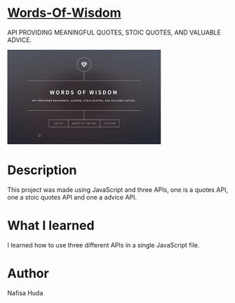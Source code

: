 # <a href = "https://words-of-wisdom.netlify.app/">Words-Of-Wisdom</a>
API PROVIDING MEANINGFUL QUOTES, STOIC QUOTES, AND VALUABLE ADVICE.

<img src = https://github.com/Nafisa-Huda/Nafisa-Huda/blob/main/ezgif.com-gif-maker%20(1).gif width=350px>


# Description
This project was made using JavaScript and three APIs, one is a quotes API, one a stoic quotes API and one a advice API. 

# What I learned
I learned how to use three different APIs in a single JavaScript file. 

# Author
Nafisa Huda



